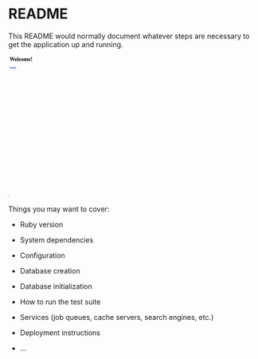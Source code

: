 # README

This README would normally document whatever steps are necessary to get the
application up and running.

![Walkthrough](OATHWALKTHROUGH.gif)

Things you may want to cover:

* Ruby version

* System dependencies

* Configuration

* Database creation

* Database initialization

* How to run the test suite

* Services (job queues, cache servers, search engines, etc.)

* Deployment instructions

* ...
